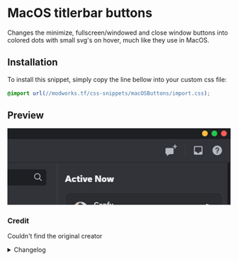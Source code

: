 # MacOS titlerbar buttons

Changes the minimize, fullscreen/windowed and close window buttons into colored dots with small svg's on hover, much like they use in MacOS.

## Installation

To install this snippet, simply copy the line bellow into your custom css file:

```css
@import url(//modworks.tf/css-snippets/macOSButtons/import.css);
```

## Preview

![image](https://raw.githubusercontent.com/WhyiMicro/css-snippets/main/_previews/MacOSButtons.png)

### Credit

Couldn't find the original creator

<details>
<summary>Changelog</summary>

## 1.0.0

- Moved from old repo to new one

</details>
